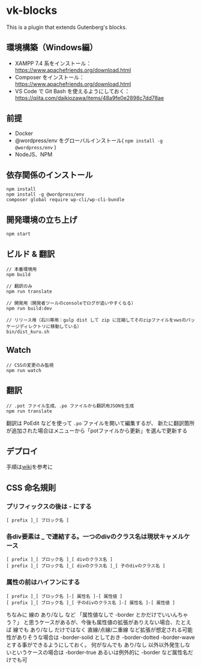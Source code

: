 # vk-blocks

This is a plugin that extends Gutenberg's blocks.

## 環境構築（Windows編）
- XAMPP 7.4 系をインストール：https://www.apachefriends.org/download.html
- Composer をインストール：https://www.apachefriends.org/download.html
- VS Code で Git Bash を使えるようにしておく：https://qiita.com/daikiozawa/items/48a9fe0e2898c7dd78ae

## 前提
- Docker
- @wordpress/env をグローバルインストール( ```npm install -g @wordpress/env``` )
- NodeJS、NPM

## 依存関係のインストール
```
npm install
npm install -g @wordpress/env
composer global require wp-cli/wp-cli-bundle
```

## 開発環境の立ち上げ
```
npm start
```

## ビルド & 翻訳
```
// 本番環境用
npm build

// 翻訳のみ
npm run translate

// 開発用（開発者ツールのconsoleでログが追いやすくなる）
npm run build:dev

// リリース用（石川専用：gulp dist して zip に圧縮してそのzipファイルをvwsのパッケージディレクトリに移動している）
bin/dist_kuru.sh
```

## Watch
```
// CSSの変更のみ監視
npm run watch
```

## 翻訳

```
// .pot ファイル生成、.po ファイルから翻訳用JSONを生成
npm run translate
```

翻訳は PoEdit などを使って `.po` ファイルを開いて編集するが、
新たに翻訳箇所が追加された場合はメニューから「potファイルから更新」を選んで更新する


## デプロイ
手順は[wiki](https://github.com/vektor-inc/vk-blocks-pro/wiki/%E3%83%87%E3%83%97%E3%83%AD%E3%82%A4)を参考に


## CSS 命名規則

### プリフィックスの後は - にする
```
[ prefix ]_[ ブロック名 ]
```

### 各div要素は _ で連結する。一つのdivのクラス名は現状キャメルケース
```
[ prefix ]_[ ブロック名 ]_[ divのクラス名 ]
[ prefix ]_[ ブロック名 ]_[ divのクラス名 ]_[ 子のdivのクラス名 ]
```

### 属性の前はハイフンにする
```
[ prefix ]_[ ブロック名 ]-[ 属性名 ]-[ 属性値 ]
[ prefix ]_[ ブロック名 ]_[ 子のdivのクラス名 ]-[ 属性名 ]-[ 属性値 ]
```

ちなみに 線の あり/なし など
「属性値なしで -border とかだけでいいんちゃう？」
と思うケースがあるが、今後も属性値の拡張がありえない場合、たとえば
線でも あり/なし だけではなく 直線/点線/二重線 など拡張が想定される可能性がありそうな場合は
-border-solid としておき -border-dotted -border-wave とする事ができるようにしておく。
何がなんでも あり/なし 以外以外発生しないというケースの場合は -border-true あるいは例外的に -border など属性名だけでも可

